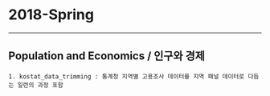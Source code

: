 # 2018-Spring

---

## Population and Economics / 인구와 경제
    1. kostat_data_trimming : 통계청 지역별 고용조사 데이터를 지역 패널 데이터로 다듬는 일련의 과정 포함
